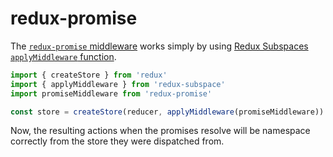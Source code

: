 # redux-promise

The [`redux-promise` middleware](https://github.com/acdlite/redux-promise) works simply by using [Redux Subspaces `applyMiddleware` function](/docs/advanced/middleware/README.md).

```javascript
import { createStore } from 'redux'
import { applyMiddleware } from 'redux-subspace'
import promiseMiddleware from 'redux-promise'

const store = createStore(reducer, applyMiddleware(promiseMiddleware))
```

Now, the resulting actions when the promises resolve will be namespace correctly from the store they were dispatched from.

